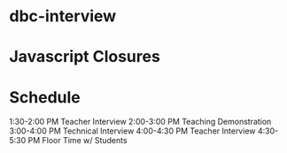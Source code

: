 dbc-interview
=============

Javascript Closures
===================

Schedule
========

1:30-2:00 PM	Teacher Interview
2:00-3:00 PM	Teaching Demonstration  
3:00-4:00 PM	Technical Interview
4:00-4:30 PM	Teacher Interview
4:30-5:30 PM	Floor Time w/ Students
